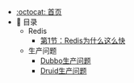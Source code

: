 - [:octocat: 首页](/README)
- :memo: 目录
  - Redis
    - [第1节：Redis为什么这么快](/md/redis/2022-03-09-redis为什么这么快.md)
  - 生产问题
    - [Dubbo生产问题](/md/prod/2022-03-18-dubbo生产问题.md)
    - [Druid生产问题](/md/prod/2022-03-31-druid生产问题.md)
